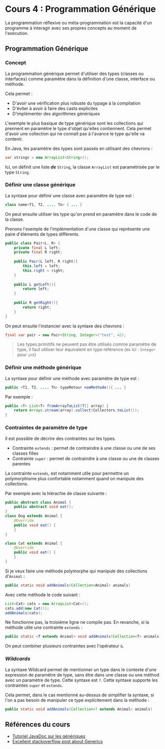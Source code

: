 # Cours 4 : Programmation Générique

La programmation réflexive ou méta-programmation est la capacité d'un programme à interagir avec ses propres concepts au moment de l'exécution.

## Programmation Générique

### Concept

La programmation générique permet d'utiliser des types (classes ou interfaces) comme paramètre dans la définition d'une classe, interface ou méthode.

Cela permet : 

- D'avoir une vérification plus robuste du typage à la compilation
- D'éviter à avoir à faire des casts explicites
- D'implémenter des algorithmes génériques

L'exemple le plus basique de type générique sont les collections qui prennent en paramètre le type d'objet qu'elles contiennent. Cela permet d'avoir une collection qui ne connait pas à l'avance le type qu'elle va contenir. 

En Java, les paramètre des types sont passés en utilisant des chevrons : 

```java
var strings = new ArrayList<String>();
```

Ici, on définit une liste ***de*** `String`, la classe `ArrayList` est paramétrisée par le type `String`. 

### Définir une classe générique

La syntaxe pour définir une classe avec paramètre de type est : 

```java
class name<T1, T2, ..., Tn> { ... }
```

On peut ensuite utiliser les type qu'on prend en paramètre dans le code de la classe.

Prenons l'exemple de l'implémentation d'une classe qui représente une paire d'éléments de types différents.

```java
public class Pair<L, R> { 
    private final L left;
    private final R right;
    
    public Pair(L left, R right){
        this.left = left;
        this.right = right;
    }
    
    public L getLeft(){
        return left;
    }
    
    public R getRight(){
        return right;
    }
}
```

On peut ensuite l'instancier avec la syntaxe des chevrons : 

```java
final var pair = new Pair<String, Integer>("test", 42);
```

> Les types primitifs ne peuvent pas être utilisés comme paramètre de type, il faut utiliser leur équivalent en type référence (ex ici : `Integer` pour `int`)

### Définir une méthode générique

La syntaxe pour définir une méthode avec paramètre de type est : 

```java
public <T1, T2, ..., Tn> typeRetour nomMethode(){ ... }
```

Par exemple : 

```java
public <T> List<T> fromArrayToList(T[] array) {   
    return Arrays.stream(array).collect(Collectors.toList());
}
```

### Contraintes de paramètre de type

Il est possible de décrire des contraintes sur les types.

- Contrainte `extends` : permet de contraindre à une classe ou une de ses classes filles
- Contrainte `super` : permet de contraindre à une classe ou une de classes parentes

La contrainte `extends`, est notamment utile pour permettre un polymorphisme plus confortable notamment quand on manipule des collections. 

Par exemple avec la hiérachie de classe suivante : 

```java
public abstract class Animal {
    public abstract void eat();
}
class Dog extends Animal {
    @Override
    public void eat() {
    }
}

class Cat extends Animal {
    @Override
    public void eat() {
    }
}
```

Si je veux faire une méthode polymorphe qui manipule des collections d'`Animal` :

```java
public static void addAnimals(Collection<Animal> animals)
```

Avec cette méthode le code suivant : 

```java
List<Cat> cats = new ArrayList<Cat>();
cats.add(new Cat());
addAnimals(cats);
```

Ne fonctionne pas, la troisième ligne ne compile pas.
En revanche, si la méthode utile une contrainte `extends` :

```java
public static <T extends Animal> void addAnimals(Collection<T> animals)
```

On peut combiner plusieurs contraintes avec l'opérateur `&`.

### *Wildcards* 

La syntaxe Wildcard permet de mentionner un type dans le contexte d'une expression de paramètre de type, sans être dans une classe ou une méthod avec un paramètre de type. Cette syntaxe est `?`. Cette syntaxe supporte les contraintes `super` et `extends`. 

Cela permet, dans le cas mentionné au-dessus de simplifier la syntaxe, si l'on a pas besoin de manipuler ce type explicitement dans la méthode : 

```java
public static void addAnimals(Collection<? extends Animal> animals)
```

## Références du cours

- [Tutoriel JavaDoc sur les génériques](https://docs.oracle.com/javase/tutorial/java/generics/index.html)
- [Excellent stackoverflow post about Generics](https://stackoverflow.com/questions/30292959/understanding-bounded-generics-in-java-what-is-the-point)